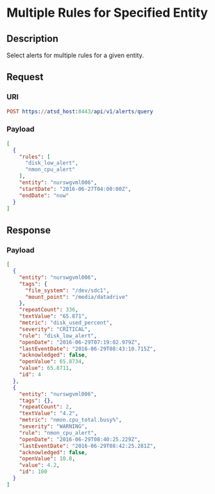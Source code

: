 # Multiple Rules for Specified Entity

## Description

Select alerts for multiple rules for a given entity.

## Request

### URI
```elm
POST https://atsd_host:8443/api/v1/alerts/query
```
### Payload

```json
[
  {
    "rules": [
      "disk_low_alert",
      "nmon_cpu_alert"
    ],
    "entity": "nurswgvml006",
    "startDate": "2016-06-27T04:00:00Z",
    "endDate": "now"
  }
]
```

## Response

### Payload
```json
[
  {
    "entity": "nurswgvml006",
    "tags": {
      "file_system": "/dev/sdc1",
      "mount_point": "/media/datadrive"
    },
    "repeatCount": 336,
    "textValue": "65.871",
    "metric": "disk_used_percent",
    "severity": "CRITICAL",
    "rule": "disk_low_alert",
    "openDate": "2016-06-29T07:19:02.979Z",
    "lastEventDate": "2016-06-29T08:43:10.715Z",
    "acknowledged": false,
    "openValue": 65.8734,
    "value": 65.8711,
    "id": 4
  },
  {
    "entity": "nurswgvml006",
    "tags": {},
    "repeatCount": 2,
    "textValue": "4.2",
    "metric": "nmon.cpu_total.busy%",
    "severity": "WARNING",
    "rule": "nmon_cpu_alert",
    "openDate": "2016-06-29T08:40:25.229Z",
    "lastEventDate": "2016-06-29T08:42:25.281Z",
    "acknowledged": false,
    "openValue": 10.8,
    "value": 4.2,
    "id": 100
  }
]
```

